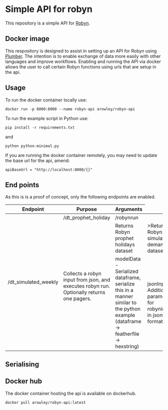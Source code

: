 # Simple API for robyn
This repository is a simple API for [Robyn](https://github.com/facebookexperimental/Robyn/).

## Docker image
This respository is designed to assist in setting up an API for Robyn using [Plumber](https://www.rplumber.io/). The intention is to enable exchange of data more easily with other languages and improve workflows. Enabling and running the API via docker allows the user to call certain Robyn functions using urls that are setup in the api. 

## Usage

To run the docker container locally use:

```
docker run -p 8000:8000 --name robyn-api arowley/robyn-api
```

To run the example script in Python use:
```
pip install -r requirements.txt
```
and
```
python python-minimal.py
```
If you are running the docker container remotely, you may need to update the base url for the api, amend:
```
apiBaseUrl = "http://localhost:8000/{}"
```

## End points

As this is is a proof of concept, only the following endpoints are enabled.

<table>
    <thead>
        <tr>
            <th>Endpoint</th>
            <th>Purpose</th>
            <th>Arguments</th>
        </tr>
    </thead>
    <tbody>
        <tr>
            <td rowspan=4>/dt_simulated_weekly</td>
            <td>/dt_prophet_holiday</td>
            <td>/robynrun</td>
        </tr>
        <tr>
            <td rowspan=4>Collects a robyn input from json, and executes robyn run. Optionally returns one pagers.</td>
            <td>Returns Robyn prophet holidays dataset</td>
            <td>>Returns Robyn simulated demand dataset</td>
        </tr>
        <tr>
        </tr>
        <tr>
            <td>modelData - Serialized dataframe, serialize this in a manner similar to the python example (dataframe -> featherfile -> hexstring)</td>
            <td>jsonInput - Additional parameters for robyninputs in json format</td>
            <td>jsonRunArgs - Additional parameters for robynrun in json format</td>
            <td>onePagers - Boolean - Whether to build the one pager files for models</td>
            <td>None</td>
            <td>None</td>
        </tr>
    </tbody>
</table>

## Serialising

## Docker hub
The docker container hosting the api is available on dockerhub.

```
docker pull arowley/robyn-api:latest
```
